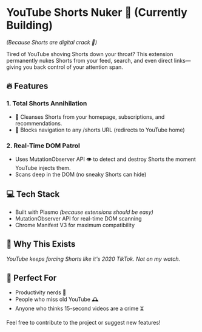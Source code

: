# YouTube Shorts Nuker 🚀 (Currently Building)

_(Because Shorts are digital crack 🚫)_

Tired of YouTube shoving Shorts down your throat? This extension permanently nukes Shorts from your feed, search, and even direct links—giving you back control of your attention span.

## 🔥 Features

### 1. Total Shorts Annihilation

- 🧹 Cleanses Shorts from your homepage, subscriptions, and recommendations.
- 🛑 Blocks navigation to any /shorts URL (redirects to YouTube home)

### 2. Real-Time DOM Patrol

- Uses MutationObserver API 👁️ to detect and destroy Shorts the moment YouTube injects them.
- Scans deep in the DOM (no sneaky Shorts can hide)

## 💻 Tech Stack

- Built with Plasmo _(because extensions should be easy)_
- MutationObserver API for real-time DOM scanning
- Chrome Manifest V3 for maximum compatibility

## 📌 Why This Exists

_YouTube keeps forcing Shorts like it's 2020 TikTok. Not on my watch._

## 🎯 Perfect For

- Productivity nerds 🧠
- People who miss old YouTube 🕰️
- Anyone who thinks 15-second videos are a crime ⏳

Feel free to contribute to the project or suggest new features!
